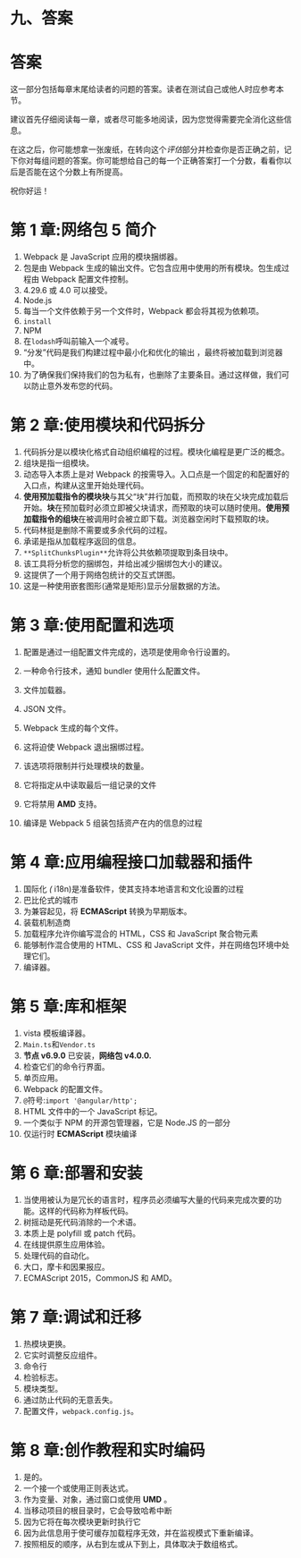 # 九、答案

# 答案

这一部分包括每章末尾给读者的问题的答案。读者在测试自己或他人时应参考本节。

建议首先仔细阅读每一章，或者尽可能多地阅读，因为您觉得需要完全消化这些信息。

在这之后，你可能想拿一张废纸，在转向这个*评估*部分并检查你是否正确之前，记下你对每组问题的答案。你可能想给自己的每一个正确答案打一个分数，看看你以后是否能在这个分数上有所提高。

祝你好运！

# 第 1 章:网络包 5 简介

1.  Webpack 是 JavaScript 应用的模块捆绑器。
2.  包是由 Webpack 生成的输出文件。它包含应用中使用的所有模块。包生成过程由 Webpack 配置文件控制。
3.  4.29.6 或 4.0 可以接受。
4.  Node.js
5.  每当一个文件依赖于另一个文件时，Webpack 都会将其视为依赖项。
6.  `install`
7.  NPM
8.  在`lodash`呼叫前输入一个减号。
9.  “分发”代码是我们构建过程中最小化和优化的输出
    ，最终将被加载到浏览器中。
10.  为了确保我们保持我们的包为私有，也删除了主要条目。通过这样做，我们可以防止意外发布您的代码。

# 第 2 章:使用模块和代码拆分

1.  代码拆分是以模块化格式自动组织编程的过程。模块化编程是更广泛的概念。
2.  组块是指一组模块。
3.  动态导入本质上是对 Webpack 的按需导入。入口点是一个固定的和配置好的入口点，构建从这里开始处理代码。
4.  **使用预加载指令的模块块**与其父“块”并行加载，而预取的块在父块完成加载后开始。**块**在预加载时必须立即被父块请求，而预取的块可以随时使用。**使用预加载指令的组块**在被调用时会被立即下载。浏览器空闲时下载预取的块。
5.  代码林挺是删除不需要或多余代码的过程。
6.  承诺是指从加载程序返回的信息。
7.  `**SplitChunksPlugin**`允许将公共依赖项提取到条目块中。
8.  该工具将分析您的捆绑包，并给出减少捆绑包大小的建议。
9.  这提供了一个用于网络包统计的交互式饼图。
10.  这是一种使用嵌套图形(通常是矩形)显示分层数据的方法。

# 第 3 章:使用配置和选项

1.  配置是通过一组配置文件完成的，选项是使用命令行设置的。
2.  一种命令行技术，通知 bundler 使用什么配置文件。
3.  文件加载器。
4.  JSON 文件。

5.  Webpack 生成的每个文件。
6.  这将迫使 Webpack 退出捆绑过程。
7.  该选项将限制并行处理模块的数量。
8.  它将指定从中读取最后一组记录的文件
9.  它将禁用 **AMD** 支持。
10.  编译是 Webpack 5 组装包括资产在内的信息的过程

# 第 4 章:应用编程接口加载器和插件

1.  国际化 *(* i18n)是准备软件，使其支持本地语言和文化设置的过程
2.  巴比伦式的城市
3.  为兼容起见，将 **ECMAScript** 转换为早期版本。
4.  装载机制造商
5.  加载程序允许你编写混合的 HTML，CSS 和 JavaScript 聚合物元素
6.  能够制作混合使用的 HTML、CSS 和 JavaScript 文件，并在网络包环境中处理它们。
7.  编译器。

# 第 5 章:库和框架

1.  vista 模板编译器。
2.  `Main.ts`和`Vendor.ts`
3.  **节点 v6.9.0** 已安装，**网络包 v4.0.0\.**
4.  检查它们的命令行界面。
5.  单页应用。
6.  Webpack 的配置文件。
7.  `@`符号:`import '@angular/http';`
8.  HTML 文件中的一个 JavaScript 标记。
9.  一个类似于 NPM 的开源包管理器，它是 Node.JS 的一部分
10.  仅运行时 **ECMAScript** 模块编译

# 第 6 章:部署和安装

1.  当使用被认为是冗长的语言时，程序员必须编写大量的代码来完成次要的功能。这样的代码称为样板代码。
2.  树摇动是死代码消除的一个术语。
3.  本质上是 polyfill 或 patch 代码。
4.  在线提供原生应用体验。
5.  处理代码的自动化。
6.  大口，摩卡和因果报应。
7.  ECMAScript 2015，CommonJS 和 AMD。

# 第 7 章:调试和迁移

1.  热模块更换。
2.  它实时调整反应组件。
3.  命令行
4.  检验标志。
5.  模块类型。
6.  通过防止代码的无意丢失。
7.  配置文件，`webpack.config.js`。

# 第 8 章:创作教程和实时编码

1.  是的。
2.  一个接一个或使用正则表达式。
3.  作为变量、对象，通过窗口或使用 **UMD** 。
4.  当移动项目的根目录时，它会导致哈希中断
5.  因为它将在每次模块更新时执行它
6.  因为此信息用于使可缓存加载程序无效，并在监视模式下重新编译。
7.  按照相反的顺序，从右到左或从下到上，具体取决于数组格式。